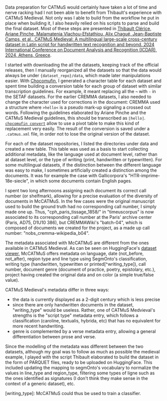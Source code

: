 <!--
.. title: 021 - The CATMuS Modern dataset #4 - Cleaning data, collection metadata
.. slug: 021
.. date: 2024-08-29
.. tags: CATMuS, HTR, datasets
.. category: dataset
.. link: 
.. status: draft
.. description: 
.. type: text
-->

Data preparation for CATMuS would certainly have taken a lot of time and nerve racking had I not been able to benefit from Thibault's experience with CATMuS Medieval. Not only was I able to build from the workflow he put in place when building it, I also heavily relied on his scripts to parse and build the final dataset. Most of these steps are presented in [Thibault Clérice, Ariane Pinche, Malamatenia Vlachou-Efstathiou, Alix Chagué, Jean-Baptiste Camps, et al.. CATMuS Medieval: A multilingual large-scale cross-century dataset in Latin script for handwritten text recognition and beyond. 2024 International Conference on Document Analysis and Recognition (ICDAR), 2024, Athens, Greece](https://univ-paris8.hal.science/hal-04453952v1).

I started with downloading the all the datasets, keeping track of the official releases, then I manually reorganized all the datasets so that the data would always be under `{dataset_repo}/data`, which made later manipulations easier. With [Chocomufin](https://github.com/PonteIneptique/choco-mufin), I generated a character table for each dataset and spent time building a conversion table for each group of dataset with similar transcription guidelines. For example, it meant replacing all the `¬` with `-` in the SETAF datasets. For the earlier CREMMA datasets, I also needed to change the character used for corrections in the document: CREMMA used a structure where `>hello<` is a pseudo mark-up signaling a crossed out words. Following the guidelines elaborated by Ariane Pinche and the CATMuS Medieval guidelines, this should be transcribed as `⟦hello⟧`. [`chocomufin convert`](https://github.com/PonteIneptique/choco-mufin?tab=readme-ov-file#commands) allow to use a pivot table to make this kind of replacement very easily. The result of the conversion is saved under a `.catmus.xml` file, in order not to lose the original version of the dataset.

For each of the dataset repositories, I listed the directories under data and created a new table. This table was used as a basis to start collecting additional metadata, like the language used at document level, rather than at dataset level, or the type of writing (print, handwritten or typewritten). For some multilingual datasets, if the distinction between the different language was easy to make, I sometimes artificially created a distinction among the documents. It was for example the case with Gallicorpora's "HTR-imprime-18e-siecle", in which some documents contain English pages.

I spent two long afternoons assigning each document its correct call number (or shelfmark), allowing for a precise evaluation of the diversity of documents in McCATMuS. In the few cases were the original manuscript used to build the ground truth had no corresponding call number, I simply made one up. Thus, "cph_paris_tissage_1858/" in "timeuscorpus" is now associated to its corresponding call number at the Paris' archive center (Paris, AD75, D1U10 386), but CREMMAWiki's "batch-04", which is composed of documents we created for the project, as a made up call number: "nobs_cremma-wikipedia_b04".

The metadata associated with McCATMuS are different from the ones available in CATMuS Medieval. As can be seen on HuggingFace's [dataset viewer](https://huggingface.co/datasets/CATMuS/modern), McCATMuS offers metadata on language, date (not_before, not_after), region type and line type using SegmOnto's classification, writing type (handwritten, typewritten or printed[^writing_type]), call number, document genre (document of practice, poetry, epistolary, etc.), project having created the original data and on color (a simple true/false value).

CATMuS Medieval's metadata differ in three ways:

- the data is currently displayed as a 2-digit century which is less precise
- since there are only handwritten documents in the dataset, "writing_type" would be useless. Rather, one of CATMuS Medvieval's strengths is the "script type" metadata entry, which follows a classification (caroline, textualis, hybrida, etc) that has no equivalent for more recent handwriting.
- genre is complemented by a verse metadata entry, allowing a general differentiation between prose and verse.

Since the modelling of the metadata was different between the two datasets, although my goal was to follow as much as possible the medieval example, I played with the script Thibault elaborated to build the dataset in the form of PARQUET files, ready to be uploaded on HuggingFace. This included updating the mapping to segmOnto's vocabulary to normalize the values in line_type and region_type, filtering some types of ligne such as the ones identified as signatures (I don't think they make sense in the context of a generic dataset), etc. 


[writing_type]: McCATMuS could thus be used to train a classifier.
